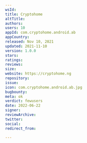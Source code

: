 ```yaml
---
wsId: 
title: Cryptohome
altTitle: 
authors: 
users: 10
appId: com.cryptohome.android.ab
appCountry: 
released: Nov 10, 2021
updated: 2021-11-10
version: 1.0.0
stars: 
ratings: 
reviews: 
size: 
website: https://cryptohome.ng
repository: 
issue: 
icon: com.cryptohome.android.ab.jpg
bugbounty: 
meta: ok
verdict: fewusers
date: 2022-06-22
signer: 
reviewArchive: 
twitter: 
social: 
redirect_from: 

---
```


